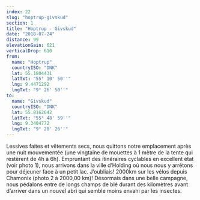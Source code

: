 ```yaml
---
index: 22
slug: "hoptrup-givskud"
section: 1
title: "Hoptrup - Givskud"
date: "2018-07-24"
distance: 99
elevationGain: 621
verticalDrop: 610
from:
  name: "Hoptrup"
  countryISO: "DNK"
  lat: 55.1804431
  latTxt: "55° 10' 50''"
  lng: 9.4471292
  lngTxt: "9° 26' 50''"
to:
  name: "Givskud"
  countryISO: "DNK"
  lat: 55.8162642
  latTxt: "55° 48' 59''"
  lng: 9.3404772
  lngTxt: "9° 20' 26''"
---
```


Lessives faites et vêtements secs, nous quittons notre emplacement après une nuit mouvementée (une vingtaine de mouettes à 1 mètre de la tente qui restèrent de 4h à 6h). Empruntant des itinéraires cyclables en excellent état (voir photo 1), nous arrivons dans la ville d’Holding où nous nous y arrêtons pour déjeuner face à un petit lac. J’oubliais! 2000km sur les vélos depuis Chamonix (photo 2 à 2000,00 km)! Désormais dans une belle campagne, nous pédalons entre de longs champs de blé durant des kilomètres avant d’arriver dans un nouvel abri qui semble moins envahi par les insectes.
